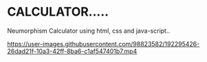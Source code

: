 # CALCULATOR.....
Neumorphism Calculator using html, css and java-script..

https://user-images.githubusercontent.com/98823582/192295426-26dad21f-10a3-42ff-8ba6-c1af547401b7.mp4
